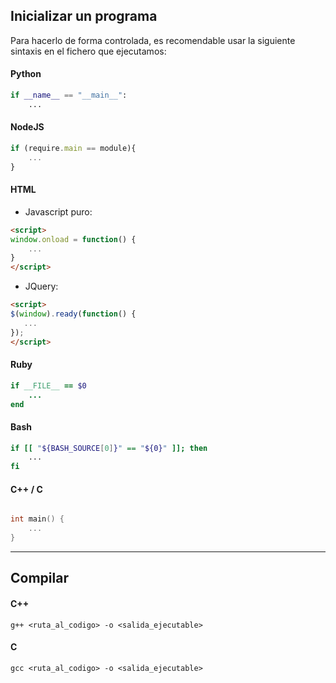 ## Inicializar un programa
Para hacerlo de forma controlada, es recomendable usar la siguiente sintaxis en el fichero que ejecutamos:

#### Python
```python
if __name__ == "__main__":
    ...
```

#### NodeJS
```javascript
if (require.main == module){
    ...
}
```

#### HTML
- Javascript puro:
```html
<script>
window.onload = function() {
    ...
}
</script>
```

- JQuery:
```html
<script>
$(window).ready(function() { 
   ... 
});
</script>
```

#### Ruby
```ruby
if __FILE__ == $0
    ...
end
```

#### Bash
```bash
if [[ "${BASH_SOURCE[0]}" == "${0}" ]]; then
    ...
fi

```

#### C++ / C
```cpp

int main() {
    ...
}
```


_____________________________

## Compilar

#### C++
`g++ <ruta_al_codigo> -o <salida_ejecutable>`

#### C

`gcc <ruta_al_codigo> -o <salida_ejecutable>`
